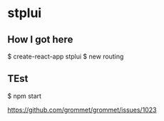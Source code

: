 # stplui


## How I got here

  $ create-react-app stplui
  $ new routing

## TEst

  $ npm start


  https://github.com/grommet/grommet/issues/1023